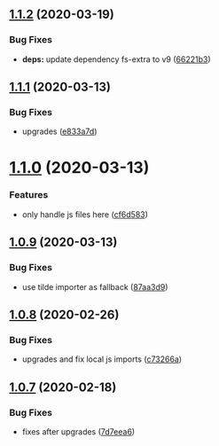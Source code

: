 ## [1.1.2](https://github.com/dword-design/node-sass-js-importer/compare/v1.1.1...v1.1.2) (2020-03-19)


### Bug Fixes

* **deps:** update dependency fs-extra to v9 ([66221b3](https://github.com/dword-design/node-sass-js-importer/commit/66221b3ca907f69272d9c7717a40e886f8e07982))

## [1.1.1](https://github.com/dword-design/node-sass-js-importer/compare/v1.1.0...v1.1.1) (2020-03-13)


### Bug Fixes

* upgrades ([e833a7d](https://github.com/dword-design/node-sass-js-importer/commit/e833a7de4faa5c8f22bc6be993f3c1ad286ba7f6))

# [1.1.0](https://github.com/dword-design/node-sass-js-importer/compare/v1.0.9...v1.1.0) (2020-03-13)


### Features

* only handle js files here ([cf6d583](https://github.com/dword-design/node-sass-js-importer/commit/cf6d583b1b943e2bbf8df0ece0ff15a419c2b8a3))

## [1.0.9](https://github.com/dword-design/node-sass-importer/compare/v1.0.8...v1.0.9) (2020-03-13)


### Bug Fixes

* use tilde importer as fallback ([87aa3d9](https://github.com/dword-design/node-sass-importer/commit/87aa3d9fe178555c016ac7050f3c542926949348))

## [1.0.8](https://github.com/dword-design/node-sass-importer/compare/v1.0.7...v1.0.8) (2020-02-26)


### Bug Fixes

* upgrades and fix local js imports ([c73266a](https://github.com/dword-design/node-sass-importer/commit/c73266ab897d9fef933d5956b824f17041900600))

## [1.0.7](https://github.com/dword-design/node-sass-importer/compare/v1.0.6...v1.0.7) (2020-02-18)


### Bug Fixes

* fixes after upgrades ([7d7eea6](https://github.com/dword-design/node-sass-importer/commit/7d7eea62a4790f9cb55c013447ec820652cc2f85))
